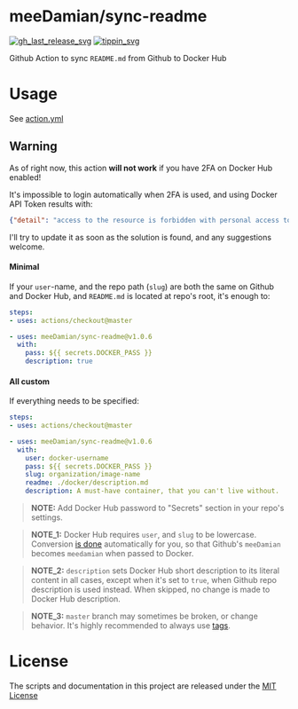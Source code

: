 # meeDamian/sync-readme

[![gh_last_release_svg]][gh_last_release_url]
[![tippin_svg]][tippin_url]

[gh_last_release_svg]: https://img.shields.io/github/v/release/meeDamian/sync-readme?sort=semver
[gh_last_release_url]: https://github.com/meeDamian/sync-readme/releases/latest

[tippin_svg]: https://img.shields.io/badge/donate-lightning-FDD023?logo=bitcoin&style=flat
[tippin_url]: http://btl.to/@meedamian

Github Action to sync `README.md` from Github to Docker Hub

# Usage

See [action.yml](action.yml)


## Warning

As of right now, this action **will not work** if you have 2FA on Docker Hub enabled!

It's impossible to login automatically when 2FA is used, and using Docker API Token results with:

```json
{"detail": "access to the resource is forbidden with personal access token"}
```

I'll try to update it as soon as the solution is found, and any suggestions welcome.

#### Minimal

If your `user`-name, and the repo path (`slug`) are both the same on Github and Docker Hub, and `README.md` is located at repo's root, it's enough to:

```yaml
steps:
- uses: actions/checkout@master

- uses: meeDamian/sync-readme@v1.0.6
  with:
    pass: ${{ secrets.DOCKER_PASS }}
    description: true
```

#### All custom

If everything needs to be specified: 

```yaml
steps:
- uses: actions/checkout@master

- uses: meeDamian/sync-readme@v1.0.6
  with:
    user: docker-username
    pass: ${{ secrets.DOCKER_PASS }}
    slug: organization/image-name
    readme: ./docker/description.md
    description: A must-have container, that you can't live without.
```

> **NOTE:** Add Docker Hub password to "Secrets" section in your repo's settings.
 
> **NOTE_1:** Docker Hub requires `user`, and `slug` to be lowercase.  Conversion [is done] automatically for you, so that Github's `meeDamian` becomes `meedamian` when passed to Docker.

> **NOTE_2:** `description` sets Docker Hub short description to its literal content in all cases, except when it's set to `true`, when Github repo description is used instead.  When skipped, no change is made to Docker Hub description.

> **NOTE_3:** `master` branch may sometimes be broken, or change behavior.  It's highly recommended to always use [tags].

[is done]: https://github.com/meeDamian/sync-readme/blob/master/entrypoint.sh#L32-L35
[tags]: https://github.com/meeDamian/sync-readme/tags

# License

The scripts and documentation in this project are released under the [MIT License](LICENSE)
